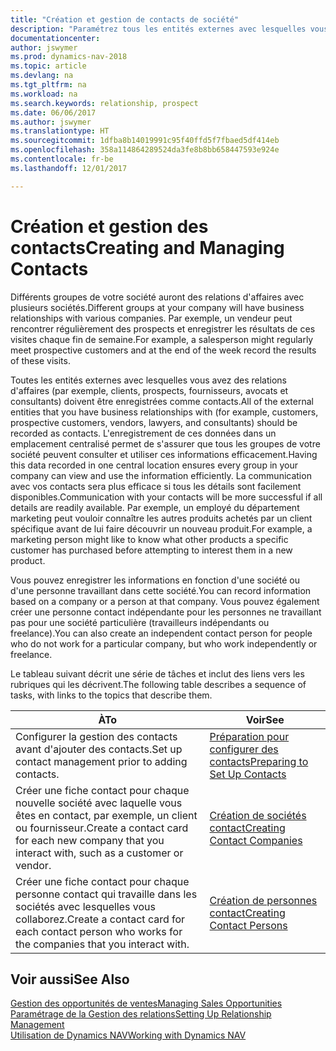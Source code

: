 ```yaml
---
title: "Création et gestion de contacts de société"
description: "Paramétrez tous les entités externes avec lesquelles vous avez une relation d'affaires (par exemple les prospects, les clients, les fournisseurs, et les consultants) comme contacts."
documentationcenter: 
author: jswymer
ms.prod: dynamics-nav-2018
ms.topic: article
ms.devlang: na
ms.tgt_pltfrm: na
ms.workload: na
ms.search.keywords: relationship, prospect
ms.date: 06/06/2017
ms.author: jswymer
ms.translationtype: HT
ms.sourcegitcommit: 1dfba8b14019991c95f40ffd5f7fbaed5df414eb
ms.openlocfilehash: 358a114864289524da3fe8b8bb658447593e924e
ms.contentlocale: fr-be
ms.lasthandoff: 12/01/2017

---
```

# <a name="creating-and-managing-contacts"></a><span data-ttu-id="a5702-103">Création et gestion des contacts</span><span class="sxs-lookup"><span data-stu-id="a5702-103">Creating and Managing Contacts</span></span>
<span data-ttu-id="a5702-104">Différents groupes de votre société auront des relations d'affaires avec plusieurs sociétés.</span><span class="sxs-lookup"><span data-stu-id="a5702-104">Different groups at your company will have business relationships with various companies.</span></span> <span data-ttu-id="a5702-105">Par exemple, un vendeur peut rencontrer régulièrement des prospects et enregistrer les résultats de ces visites chaque fin de semaine.</span><span class="sxs-lookup"><span data-stu-id="a5702-105">For example, a salesperson might regularly meet prospective customers and at the end of the week record the results of these visits.</span></span>

<span data-ttu-id="a5702-106">Toutes les entités externes avec lesquelles vous avez des relations d'affaires (par exemple, clients, prospects, fournisseurs, avocats et consultants) doivent être enregistrées comme contacts.</span><span class="sxs-lookup"><span data-stu-id="a5702-106">All of the external entities that you have business relationships with (for example, customers, prospective customers, vendors, lawyers, and consultants) should be recorded as contacts.</span></span> <span data-ttu-id="a5702-107">L'enregistrement de ces données dans un emplacement centralisé permet de s'assurer que tous les groupes de votre société peuvent consulter et utiliser ces informations efficacement.</span><span class="sxs-lookup"><span data-stu-id="a5702-107">Having this data recorded in one central location ensures every group in your company can view and use the information efficiently.</span></span> <span data-ttu-id="a5702-108">La communication avec vos contacts sera plus efficace si tous les détails sont facilement disponibles.</span><span class="sxs-lookup"><span data-stu-id="a5702-108">Communication with your contacts will be more successful if all details are readily available.</span></span> <span data-ttu-id="a5702-109">Par exemple, un employé du département marketing peut vouloir connaître les autres produits achetés par un client spécifique avant de lui faire découvrir un nouveau produit.</span><span class="sxs-lookup"><span data-stu-id="a5702-109">For example, a marketing person might like to know what other products a specific customer has purchased before attempting to interest them in a new product.</span></span>

<span data-ttu-id="a5702-110">Vous pouvez enregistrer les informations en fonction d'une société ou d'une personne travaillant dans cette société.</span><span class="sxs-lookup"><span data-stu-id="a5702-110">You can record information based on a company or a person at that company.</span></span> <span data-ttu-id="a5702-111">Vous pouvez également créer une personne contact indépendante pour les personnes ne travaillant pas pour une société particulière (travailleurs indépendants ou freelance).</span><span class="sxs-lookup"><span data-stu-id="a5702-111">You can also create an independent contact person for people who do not work for a particular company, but who work independently or freelance.</span></span>

<span data-ttu-id="a5702-112">Le tableau suivant décrit une série de tâches et inclut des liens vers les rubriques qui les décrivent.</span><span class="sxs-lookup"><span data-stu-id="a5702-112">The following table describes a sequence of tasks, with links to the topics that describe them.</span></span> 

| <span data-ttu-id="a5702-113">À</span><span class="sxs-lookup"><span data-stu-id="a5702-113">To</span></span> | <span data-ttu-id="a5702-114">Voir</span><span class="sxs-lookup"><span data-stu-id="a5702-114">See</span></span> |
| --- | --- |
| <span data-ttu-id="a5702-115">Configurer la gestion des contacts avant d'ajouter des contacts.</span><span class="sxs-lookup"><span data-stu-id="a5702-115">Set up contact management prior to adding contacts.</span></span> |[<span data-ttu-id="a5702-116">Préparation pour configurer des contacts</span><span class="sxs-lookup"><span data-stu-id="a5702-116">Preparing to Set Up Contacts</span></span>](marketing-setup-contacts.md) |
| <span data-ttu-id="a5702-117">Créer une fiche contact pour chaque nouvelle société avec laquelle vous êtes en contact, par exemple, un client ou fournisseur.</span><span class="sxs-lookup"><span data-stu-id="a5702-117">Create a contact card for each new company that you interact with, such as a customer or vendor.</span></span> |[<span data-ttu-id="a5702-118">Création de sociétés contact</span><span class="sxs-lookup"><span data-stu-id="a5702-118">Creating Contact Companies</span></span>](marketing-create-contact-companies.md) |
| <span data-ttu-id="a5702-119">Créer une fiche contact pour chaque personne contact qui travaille dans les sociétés avec lesquelles vous collaborez.</span><span class="sxs-lookup"><span data-stu-id="a5702-119">Create a contact card for each contact person who works for the companies that you interact with.</span></span> |[<span data-ttu-id="a5702-120">Création de personnes contact</span><span class="sxs-lookup"><span data-stu-id="a5702-120">Creating Contact Persons</span></span>](marketing-create-contact-persons.md) |

## <a name="see-also"></a><span data-ttu-id="a5702-121">Voir aussi</span><span class="sxs-lookup"><span data-stu-id="a5702-121">See Also</span></span>
[<span data-ttu-id="a5702-122">Gestion des opportunités de ventes</span><span class="sxs-lookup"><span data-stu-id="a5702-122">Managing Sales Opportunities</span></span>](marketing-manage-sales-opportunities.md)  
[<span data-ttu-id="a5702-123">Paramétrage de la Gestion des relations</span><span class="sxs-lookup"><span data-stu-id="a5702-123">Setting Up Relationship Management</span></span>](marketing-setup-marketing.md)  
[<span data-ttu-id="a5702-124">Utilisation de Dynamics NAV</span><span class="sxs-lookup"><span data-stu-id="a5702-124">Working with Dynamics NAV</span></span>](ui-work-product.md)  

